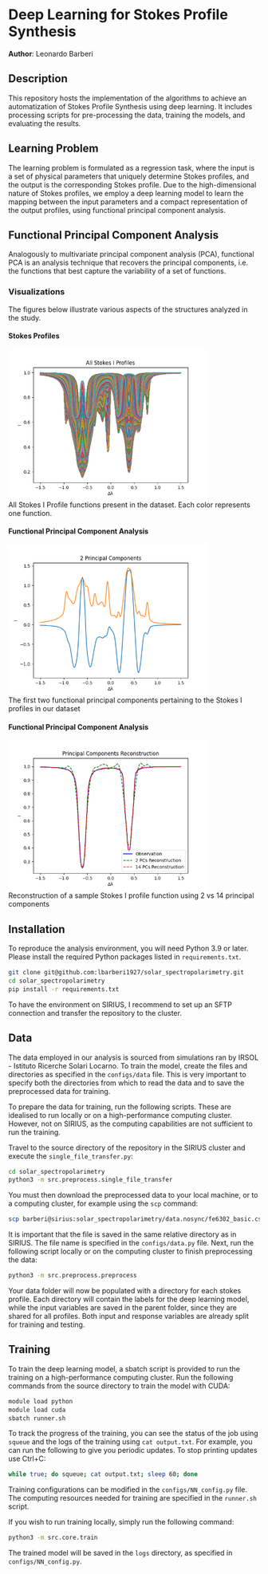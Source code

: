 
# Deep Learning for Stokes Profile Synthesis
**Author**: Leonardo Barberi

## Description
This repository hosts the implementation of the algorithms to achieve an automatization of Stokes Profile Synthesis using deep learning.
It includes processing scripts for pre-processing the data, training the models, and evaluating the results.

## Learning Problem
The learning problem is formulated as a regression task, where the input is a set of physical parameters that uniquely determine Stokes profiles, and the output is 
the corresponding Stokes profile. Due to the high-dimensional nature of Stokes profiles, we employ a deep learning model
to learn the mapping between the input parameters and a compact representation of the output profiles, using functional principal component analysis.

## Functional Principal Component Analysis
Analogously to multivariate principal component analysis (PCA), functional PCA is an analysis technique that recovers the 
principal components, i.e. the functions that best capture the variability of a set of functions.

### Visualizations
The figures below illustrate various aspects of the structures analyzed in the study.

#### Stokes Profiles
<img src="images/all_profiles.png" width="400">
<figcaption> All Stokes I Profile functions present in the dataset. Each color represents one function. </figcaption>

#### Functional Principal Component Analysis
<img src="images/2PCs.png" width="400">
<figcaption> The first two functional principal components pertaining to the Stokes I profiles in our dataset </figcaption> 

#### Functional Principal Component Analysis
<img src="images/PC_reconstruction.png" width="400">
<figcaption> Reconstruction of a sample Stokes I profile function using 2 vs 14 principal components </figcaption> 


## Installation
To reproduce the analysis environment, you will need Python 3.9 or later. Please install the required Python packages listed in `requirements.txt`.

```bash
git clone git@github.com:lbarberi1927/solar_spectropolarimetry.git
cd solar_spectropolarimetry
pip install -r requirements.txt
```

To have the environment on SIRIUS, I recommend to set up an SFTP connection and transfer the repository to the cluster.

## Data
The data employed in our analysis is sourced from simulations ran by IRSOL - Istituto Ricerche Solari Locarno.
To train the model, create the files and directories as specified in the `configs/data` file. This is very important to 
specify both the directories from which to read the data and to save the preprocessed data for training.

To prepare the data for training, run the following scripts. These are idealised to run locally or on a high-performance
computing cluster. However, not on SIRIUS, as the computing capabilities are not sufficient to run the training.

Travel to the source directory of the repository in the SIRIUS cluster and execute the `single_file_transfer.py`:

```bash
cd solar_spectropolarimetry
python3 -m src.preprocess.single_file_transfer
```

You must then download the preprocessed data to your local machine, or to a computing cluster, for example using the `scp` command:

```bash
scp barberi@sirius:solar_spectropolarimetry/data.nosync/fe6302_basic.csv barbele@rosa.usi.ch:solar_spectropolarimetry/data.nosync/
```

It is important that the file is saved in the same relative directory as in SIRIUS. The file name is specified in the `configs/data.py` file.
Next, run the following script locally or on the computing cluster to finish preprocessing the data:

```bash
python3 -m src.preprocess.preprocess
```

Your data folder will now be populated with a directory for each stokes profile. Each directory will contain the
labels for the deep learning model, while the input variables are saved in the parent folder, since they are shared for 
all profiles. Both input and response variables are already split for training and testing.

## Training
To train the deep learning model, a sbatch script is provided to run the training on a high-performance computing cluster.
Run the following commands from the source directory to train the model with CUDA:

```bash
module load python
module load cuda
sbatch runner.sh
```

To track the progress of the training, you can see the status of the job using `squeue` and the logs of the training
using `cat output.txt`. For example, you can run the following to give you periodic updates. To stop printing updates use Ctrl+C:
```bash
while true; do squeue; cat output.txt; sleep 60; done
```

Training configurations can be modified in the `configs/NN_config.py` file. The computing resources needed for training 
are specified in the `runner.sh` script.

If you wish to run training locally, simply run the following command:
```bash
python3 -m src.core.train
```

The trained model will be saved in the `logs` directory, as specified in `configs/NN_config.py`.
